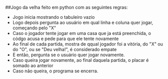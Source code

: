 ##Jogo da velha feito em python com as seguintes regras:

- Jogo inicia mostrando o tabuleiro vazio
- Logo depois pergunta ao usuário em qual linha e coluna quer jogar, começando pelo "X"
- Caso o jogador tente jogar em uma casa que ja está preenchida, o códgo acusa e pede para que ele tente novamente
- Ao final de cada partida, mostra de qqual jogador foi a vitória, do "X" ou do "O", ou se "Deu velha!", é considerado empate
- E então, pergunta se o usuário quer jogar novamente.
- Caso queira jogar novamente, ao final daquela partida, o placar é somado ao anterior
- Caso não queira, o programa se encerra.

